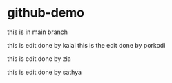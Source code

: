 # github-demo

this is in main branch


this is edit done by kalai
this is the edit done by porkodi

this is edit done by zia


this is edit done by sathya


